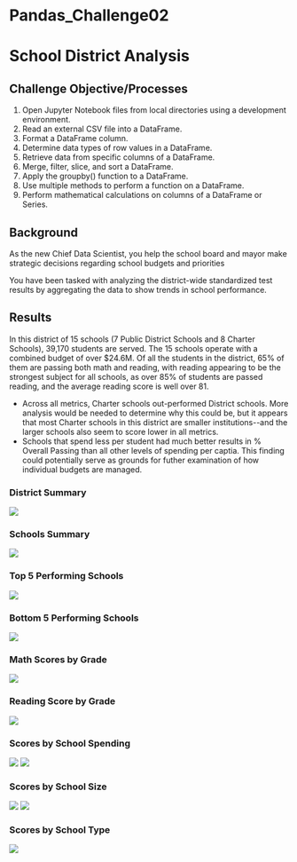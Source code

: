 # Pandas_Challenge02
# School District Analysis

## Challenge Objective/Processes
1. Open Jupyter Notebook files from local directories using a development environment.
2. Read an external CSV file into a DataFrame.
3. Format a DataFrame column.
4. Determine data types of row values in a DataFrame.
5. Retrieve data from specific columns of a DataFrame.
6. Merge, filter, slice, and sort a DataFrame.
7. Apply the groupby() function to a DataFrame.
8. Use multiple methods to perform a function on a DataFrame.
9. Perform mathematical calculations on columns of a DataFrame or Series.

## Background
As the new Chief Data Scientist, you help the school board and mayor make strategic decisions regarding school budgets and priorities

You have been tasked with analyzing the district-wide standardized test results by aggregating the data to show trends in school performance.

## Results

In this district of 15 schools (7 Public District Schools and 8 Charter Schools), 39,170 students are served. The 15 schools operate with a combined budget of over $24.6M. Of all the students in the district, 65% of them are passing both math and reading, with reading appearing to be the strongest subject for all schools, as over 85% of students are passed reading, and the average reading score is well over 81.

* Across all metrics, Charter schools out-performed District schools. More analysis would be needed to determine why this could be, but it appears that most Charter schools in this district are smaller institutions--and the larger schools also seem to score lower in all metrics.
* Schools that spend less per student had much better results in % Overall Passing than all other levels of spending per captia. This finding could potentially serve as grounds for futher examination of how individual budgets are managed.

### District Summary
![](District_summary.jpg)

### Schools Summary
![](School_summary.jpg)

### Top 5 Performing Schools
![](Top_schools.jpg)

### Bottom 5 Performing Schools
![](Bottom_schools.jpg)

### Math Scores by Grade
![](math_by_grade.jpg)

### Reading Score by Grade
![](reading_by_grade.jpg)

### Scores by School Spending
![](schools_spending.jpg)
![](spending_bins.jpg)

### Scores by School Size
![](school_size.jpg)
![](size_bins.jpg)

### Scores by School Type
![](scores_by_type.jpg)





